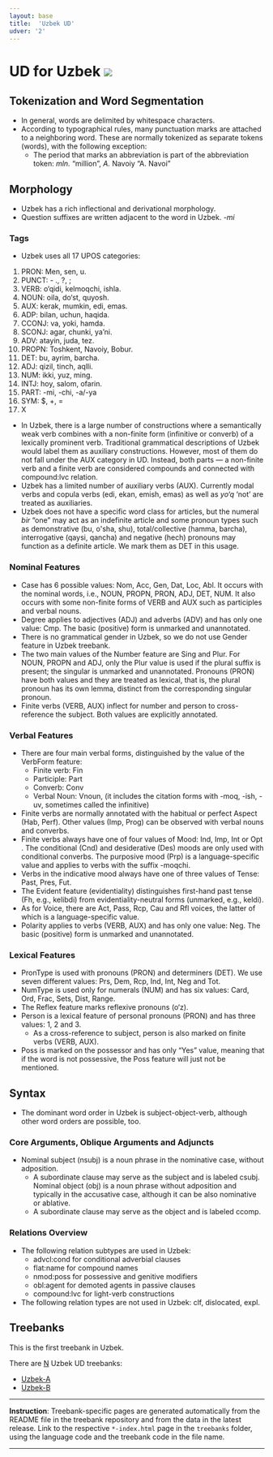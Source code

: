 ```yaml
---
layout: base
title:  'Uzbek UD'
udver: '2'
---
```


# UD for Uzbek <span class="flagspan"><img class="flag" src="../../flags/svg/UZ.svg" /></span>

## Tokenization and Word Segmentation

* In general, words are delimited by whitespace characters.
* According to typographical rules, many punctuation marks are attached to a neighboring word. These are normally tokenized as separate tokens (words), with the following exception:
  * The period that marks an abbreviation is part of the abbreviation token: _mln._ “million”, _A._ Navoiy “A. Navoi” 

## Morphology

* Uzbek has a rich inflectional and derivational morphology.
* Question suffixes are written adjacent to the word in Uzbek. _-mi_

### Tags

* Uzbek uses all 17 UPOS categories: 
1. PRON: Men, sen, u. 
2. PUNCT: - ., ?, ; 
3. VERB: o‘qidi, kelmoqchi, ishla. 
4. NOUN: oila, do‘st, quyosh. 
5. AUX: kerak, mumkin, edi, emas. 
6. ADP: bilan, uchun, haqida.
7. CCONJ: va, yoki, hamda. 
8. SCONJ: agar, chunki, ya’ni. 
9. ADV: atayin, juda, tez. 
10. PROPN: Toshkent, Navoiy, Bobur. 
11. DET: bu, ayrim, barcha.
12. ADJ: qizil, tinch, aqlli. 
13. NUM: ikki, yuz, ming. 
14. INTJ: hoy, salom, ofarin. 
15. PART: -mi, -chi, -a/-ya  
16. SYM: $, +, = 
17. X 
* In Uzbek, there is a large number of constructions where a semantically weak verb combines with a non-finite form (infinitive or converb) of a lexically prominent verb. Traditional grammatical descriptions of Uzbek would label them as auxiliary constructions. However, most of them do not fall under the AUX category in UD. Instead, both parts — a non-finite verb and a finite verb are considered compounds and connected with compound:lvc relation.
* Uzbek has a limited number of auxiliary verbs (AUX). Currently modal verbs and copula verbs (edi, ekan, emish, emas) as well as _yo‘q_ ‘not’ are treated as auxiliaries.
* Uzbek does not have a specific word class for articles, but the numeral _bir_ “one” may act as an indefinite article and some pronoun types such as demonstrative (bu, o'sha, shu), total/collective (hamma, barcha), interrogative (qaysi, qancha) and negative (hech) pronouns may function as a definite article. We mark them as DET in this usage.

### Nominal Features

* Case has 6 possible values:  Nom,  Acc,  Gen,  Dat,  Loc,  Abl. It occurs with the nominal words, i.e., NOUN, PROPN, PRON, ADJ, DET, NUM. It also occurs with some non-finite forms of VERB and AUX such as participles and verbal nouns.
* Degree applies to adjectives (ADJ) and adverbs (ADV) and has only one value:  Cmp. The basic (positive) form is unmarked and unannotated.
* There is no grammatical gender in Uzbek, so we do not use Gender feature in Uzbek treebank.
* The two main values of the Number feature are Sing and Plur. For NOUN, PROPN and ADJ, only the Plur value is used if the plural suffix is present; the singular is unmarked and unannotated. Pronouns (PRON) have both values and they are treated as lexical, that is, the plural pronoun has its own lemma, distinct from the corresponding singular pronoun.
* Finite verbs (VERB, AUX) inflect for number and person to cross-reference the subject. Both values are explicitly annotated.

### Verbal Features

* There are four main verbal forms, distinguished by the value of the VerbForm feature:
   * Finite verb: Fin
   * Participle: Part
   * Converb: Conv
   * Verbal Noun: Vnoun, (it includes the citation forms with -moq, -ish, -uv, sometimes called the infinitive)
* Finite verbs are normally annotated with the habitual or perfect Aspect (Hab, Perf). Other values (Imp, Prog) can be observed with verbal nouns and converbs.
* Finite verbs always have one of four values of Mood:  Ind,  Imp,  Int or Opt . The conditional (Cnd) and desiderative (Des) moods are only used with conditional converbs. The purposive mood (Prp) is a language-specific value and applies to verbs with the suffix -moqchi.
* Verbs in the indicative mood always have one of three values of Tense:  Past, Pres, Fut.
* The Evident feature (evidentiality) distinguishes first-hand past tense (Fh, e.g., kelibdi) from evidentiality-neutral forms (unmarked, e.g., keldi).
* As for Voice, there are Act, Pass, Rcp, Cau and Rfl voices, the latter of which is a language-specific value.
* Polarity applies to verbs (VERB, AUX) and has only one value: Neg. The basic (positive) form is unmarked and unannotated.

### Lexical Features

* PronType is used with pronouns (PRON) and determiners (DET). We use seven different values: Prs, Dem, Rcp, Ind, Int, Neg and Tot.
* NumType is used only for numerals (NUM) and has six values: Card, Ord, Frac, Sets, Dist, Range.
* The Reflex feature marks reflexive pronouns (o‘z).
* Person is a lexical feature of personal pronouns (PRON) and has three values: 1, 2 and 3.
    * As a cross-reference to subject, person is also marked on finite verbs (VERB, AUX).
* Poss is marked on the possessor and has only “Yes” value, meaning that if the word is not possessive, the Poss feature will just not be mentioned. 


## Syntax

* The dominant word order in Uzbek is subject-object-verb, although other word orders are possible, too.

### Core Arguments, Oblique Arguments and Adjuncts

* Nominal subject (nsubj) is a noun phrase in the nominative case, without adposition. 
  * A subordinate clause may serve as the subject and is labeled csubj. 
Nominal object (obj) is a noun phrase without adposition and typically in the accusative case, although it can be also nominative or ablative. 
  * A subordinate clause may serve as the object and is labeled ccomp. 

### Relations Overview

* The following relation subtypes are used in Uzbek:
  * advcl:cond for conditional adverbial clauses 
  * flat:name for compound names 
  * nmod:poss for possessive and genitive modifiers 
  * obl:agent for demoted agents in passive clauses 
  * compound:lvc for light-verb constructions 
* The following relation types are not used in Uzbek: clf, dislocated, expl.


## Treebanks

This is the first treebank in Uzbek.


There are [N](../treebanks/uz-comparison.html) Uzbek UD treebanks:

  * [Uzbek-A](../treebanks/uz_a/index.html)
  * [Uzbek-B](../treebanks/uz_b/index.html)

---
**Instruction**: Treebank-specific pages are generated automatically from the README file in the treebank repository and
from the data in the latest release. Link to the respective `*-index.html` page in the `treebanks` folder, using the language code
and the treebank code in the file name.

---
